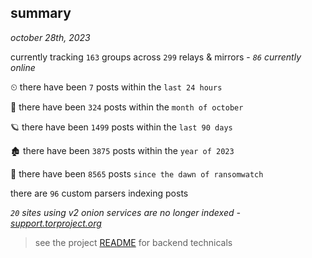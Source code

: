 
## summary
_october 28th, 2023_

currently tracking `163` groups across `299` relays & mirrors - _`86` currently online_

⏲ there have been `7` posts within the `last 24 hours`

🦈 there have been `324` posts within the `month of october`

🪐 there have been `1499` posts within the `last 90 days`

🏚 there have been `3875` posts within the `year of 2023`

🦕 there have been `8565` posts `since the dawn of ransomwatch`

there are `96` custom parsers indexing posts

_`20` sites using v2 onion services are no longer indexed - [support.torproject.org](https://support.torproject.org/onionservices/v2-deprecation/)_

> see the project [README](https://github.com/joshhighet/ransomwatch#ransomwatch--) for backend technicals
